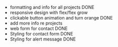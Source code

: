 - formatting and info for all projects DONE
- responsive design with flex/flex grow
- clickable button animation and turn orange DONE
- add more info re projects 
- web form for contact DONE
- Styling for contact form DONE
- Styling for alert message DONE
